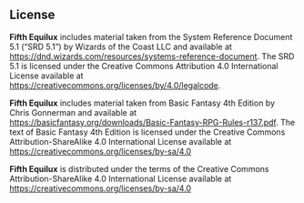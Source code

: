 ## License

**Fifth Equilux** includes material taken from the System Reference Document 5.1 (“SRD 5.1”) by Wizards of
the Coast LLC and available at https://dnd.wizards.com/resources/systems-reference-document. The
SRD 5.1 is licensed under the Creative Commons Attribution 4.0 International License available at
https://creativecommons.org/licenses/by/4.0/legalcode.

**Fifth Equilux** includes material taken from Basic Fantasy 4th Edition by Chris Gonnerman and available at https://basicfantasy.org/downloads/Basic-Fantasy-RPG-Rules-r137.pdf.
The text of Basic Fantasy 4th Edition is licensed under the Creative Commons Attribution-ShareAlike 4.0 International
License available at https://creativecommons.org/licenses/by-sa/4.0

**Fifth Equilux** is distributed under the terms of the Creative Commons Attribution-ShareAlike 4.0 International
License available at https://creativecommons.org/licenses/by-sa/4.0
